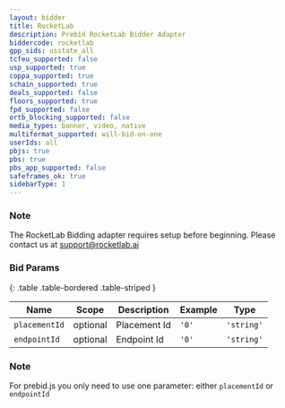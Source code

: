 ```yaml
---
layout: bidder
title: RocketLab
description: Prebid RocketLab Bidder Adapter
biddercode: rocketlab
gpp_sids: usstate_all
tcfeu_supported: false
usp_supported: true
coppa_supported: true
schain_supported: true
deals_supported: false
floors_supported: true
fpd_supported: false
ortb_blocking_supported: false
media_types: banner, video, native
multiformat_supported: will-bid-on-one
userIds: all
pbjs: true
pbs: true
pbs_app_supported: false
safeframes_ok: true
sidebarType: 1
---
```


### Note

The RocketLab Bidding adapter requires setup before beginning. Please contact us at <support@rocketlab.ai>

### Bid Params

{: .table .table-bordered .table-striped }

| Name          | Scope    | Description  | Example | Type       |
| ------------- | -------- | ------------ | ------- | ---------- |
| `placementId` | optional | Placement Id | `'0'`   | `'string'` |
| `endpointId`  | optional | Endpoint Id  | `'0'`   | `'string'` |

### Note

For prebid.js you only need to use one parameter: either `placementId` or `endpointId`

